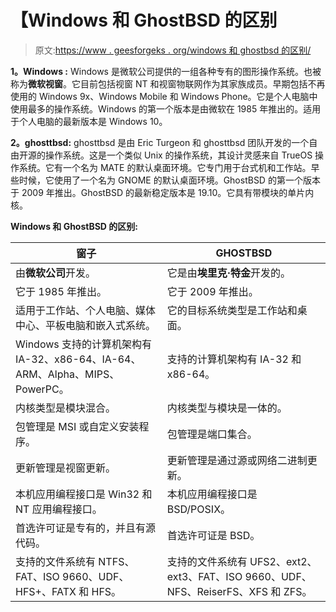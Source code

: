 # 【Windows 和 GhostBSD 的区别

> 原文:[https://www . geesforgeks . org/windows 和 ghostbsd 的区别/](https://www.geeksforgeeks.org/difference-between-windows-and-ghostbsd/)

**1。Windows :**
Windows 是微软公司提供的一组各种专有的图形操作系统。也被称为**微软视窗**。它目前包括视窗 NT 和视窗物联网作为其家族成员。早期包括不再使用的 Windows 9x、Windows Mobile 和 Windows Phone。它是个人电脑中使用最多的操作系统。Windows 的第一个版本是由微软在 1985 年推出的。适用于个人电脑的最新版本是 Windows 10。

**2。ghosttbsd:**
ghosttbsd 是由 Eric Turgeon 和 ghosttbsd 团队开发的一个自由开源的操作系统。这是一个类似 Unix 的操作系统，其设计灵感来自 TrueOS 操作系统。它有一个名为 MATE 的默认桌面环境。它专门用于台式机和工作站。早些时候，它使用了一个名为 GNOME 的默认桌面环境。GhostBSD 的第一个版本于 2009 年推出。GhostBSD 的最新稳定版本是 19.10。它具有带模块的单片内核。

**Windows 和 GhostBSD 的区别:**

<center>

| 窗子 | GHOSTBSD |
| --- | --- |
| 由**微软公司**开发。 | 它是由**埃里克·特金**开发的。 |
| 它于 1985 年推出。 | 它于 2009 年推出。 |
| 适用于工作站、个人电脑、媒体中心、平板电脑和嵌入式系统。 | 它的目标系统类型是工作站和桌面。 |
| Windows 支持的计算机架构有 IA-32、x86-64、IA-64、ARM、Alpha、MIPS、PowerPC。 | 支持的计算机架构有 IA-32 和 x86-64。 |
| 内核类型是模块混合。 | 内核类型与模块是一体的。 |
| 包管理是 MSI 或自定义安装程序。 | 包管理是端口集合。 |
| 更新管理是视窗更新。 | 更新管理是通过源或网络二进制更新。 |
| 本机应用编程接口是 Win32 和 NT 应用编程接口。 | 本机应用编程接口是 BSD/POSIX。 |
| 首选许可证是专有的，并且有源代码。 | 首选许可证是 BSD。 |
| 支持的文件系统有 NTFS、FAT、ISO 9660、UDF、HFS+、FATX 和 HFS。 | 支持的文件系统有 UFS2、ext2、ext3、FAT、ISO 9660、UDF、NFS、ReiserFS、XFS 和 ZFS。 |

</center>